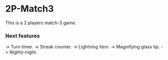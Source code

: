 # 2P-Match3
This is a 2 players match-3 game.

### Next features
-> Turn timer.
-> Streak counter.
-> Lightning item.
-> Magnifying glass tip.
-> Nighty-night.